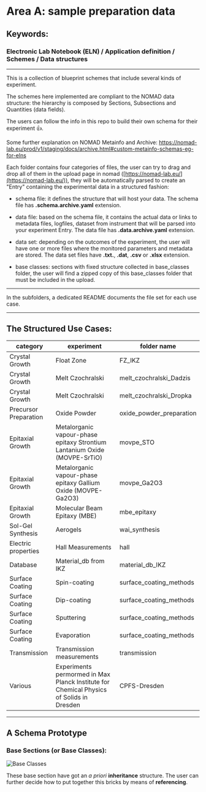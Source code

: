# Area A: sample preparation data

## Keywords:  

### Electronic Lab Notebook (ELN) / Application definition / Schemes / Data structures  

- - - -

This is a collection of blueprint schemes that include several kinds of experiment.  

The schemes here implemented are compliant to the NOMAD data structure: the hierarchy is composed by Sections, Subsections and Quantities (data fields).

The users can follow the info in this repo to build their own schema for their experiment :thumbsup:.

Some further explanation on NOMAD Metainfo and Archive: https://nomad-lab.eu/prod/v1/staging/docs/archive.html#custom-metainfo-schemas-eg-for-elns

Each folder contains four categories of files, the user can try to drag and drop all of them in the upload page in nomad ([https://nomad-lab.eu/](https://nomad-lab.eu/)), they will be automatically parsed to create an "Entry" containing the experimental data in a structured fashion:

* schema file: it defines the structure that will host your data.
  The schema file has **.schema.archive.yaml** extension.

* data file: based on the schema file, it contains the actual data or links to metadata files, logfiles, dataset from instrument that will be parsed into your experiment Entry. The data file has **.data.archive.yaml** extension.

* data set: depending on the outcomes of the experiment, the user will have one or more files where the monitored parameters and metadata are stored. The data set files have **.txt.**, **.dat**, **.csv** or **.xlsx** extension.

* base classes: sections with fixed structure collected in base_classes folder, the user will find a zipped copy of this base_classes folder that must be included in the upload.

- - - -

In the subfolders, a dedicated README documents the file set for each use case.

- - - -
## The Structured Use Cases:

category | experiment | folder name
-|-|-|
Crystal Growth | Float Zone| FZ_IKZ
Crystal Growth | Melt Czochralski | melt_czochralski_Dadzis
Crystal Growth | Melt Czochralski | melt_czochralski_Dropka
Precursor Preparation | Oxide Powder | oxide_powder_preparation
Epitaxial Growth | Metalorganic vapour-phase epitaxy Strontium Lantanium Oxide (MOVPE-SrTiO) | movpe_STO
Epitaxial Growth | Metalorganic vapour-phase epitaxy Gallium Oxide (MOVPE-Ga2O3) | movpe_Ga2O3
Epitaxial Growth | Molecular Beam Epitaxy (MBE) | mbe_epitaxy
Sol-Gel Synthesis | Aerogels | wai_synthesis
Electric properties | Hall Measurements | hall
Database | Material_db from IKZ | material_db_IKZ
Surface Coating | Spin-coating | surface_coating_methods
Surface Coating | Dip-coating | surface_coating_methods
Surface Coating | Sputtering | surface_coating_methods
Surface Coating | Evaporation | surface_coating_methods
Transmission | Transmission measurements | transmission
Various | Experiments permormed in Max Planck Institute for Chemical Physics of Solids in Dresden | CPFS-Dresden

- - - -

## A Schema Prototype

### Base Sections (or Base Classes):

![Base Classes](https://box.hu-berlin.de/f/609490a1c373425babdb/?dl=1)

These base section have got an <em>a priori</em> **inheritance** structure. The user can further decide how to put together this bricks by means of **referencing**. 

